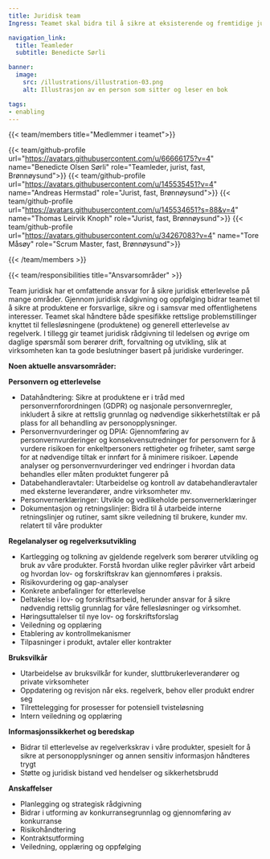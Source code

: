 ```yaml
---
title: Juridisk team
Ingress: Teamet skal bidra til å sikre at eksisterende og fremtidige juridiske rammer og vilkår ivaretas i både utvikling, drift og forvaltning av våre produkter. Teamet består av techjurister som kombinerer sin kompetanse om juridiske rammevilkår med en forståelse av teknologi og forretning, og dermed kan gi effektiv rådgivning og sikre at vi opererer innenfor rammene, i et raskt skiftende teknologisk samfunn. 

navigation_link:
  title: Teamleder
  subtitle: Benedicte Sørli

banner:
  image:
    src: /illustrations/illustration-03.png
    alt: Illustrasjon av en person som sitter og leser en bok

tags:
- enabling
---
```


{{< team/members title="Medlemmer i teamet">}}

{{< team/github-profile url="https://avatars.githubusercontent.com/u/66666175?v=4" name="Benedicte Olsen Sørli" role="Teamleder, jurist, fast, Brønnøysund">}}
{{< team/github-profile url="https://avatars.githubusercontent.com/u/145535451?v=4" name="Andreas Hermstad" role="Jurist, fast, Brønnøysund">}}
{{< team/github-profile url="https://avatars.githubusercontent.com/u/145534651?s=88&v=4" name="Thomas Leirvik Knoph" role="Jurist, fast, Brønnøysund">}}
{{< team/github-profile url="https://avatars.githubusercontent.com/u/34267083?v=4" name="Tore Måsøy" role="Scrum Master, fast, Brønnøysund">}}

{{< /team/members >}}


{{< team/responsibilities title="Ansvarsområder" >}}

Team juridisk har et omfattende ansvar for å sikre juridisk etterlevelse på mange områder. Gjennom juridisk rådgivning og oppfølging bidrar teamet til å sikre at produktene er forsvarlige, sikre og i samsvar med offentlighetens interesser. Teamet skal håndtere både spesifikke rettslige problemstillinger knyttet til fellesløsningene (produktene) og generell etterlevelse av regelverk. I tillegg gir teamet juridisk rådgivning til ledelsen og øvrige om daglige spørsmål som berører drift, forvaltning og utvikling, slik at virksomheten kan ta gode beslutninger basert på juridiske vurderinger.

**Noen aktuelle ansvarsområder:**

**Personvern og etterlevelse** 
- Datahåndtering: Sikre at produktene er i tråd med personvernforordningen (GDPR) og nasjonale personvernregler, inkludert å sikre at rettslig grunnlag og nødvendige sikkerhetstiltak er på plass for all behandling av personopplysninger.
- Personvernvurderinger og DPIA: Gjennomføring av personvernvurderinger og konsekvensutredninger for personvern for å vurdere risikoen for enkeltpersoners rettigheter og friheter, samt sørge for at nødvendige tiltak er innført for å minimere risikoer. Løpende analyser og personvernvurderinger ved endringer i hvordan data behandles eller måten produktet fungerer på
- Databehandleravtaler: Utarbeidelse og kontroll av databehandleravtaler med eksterne leverandører, andre virksomheter mv.
- Personvernerklæringer: Utvikle og vedlikeholde personvernerklæringer
- Dokumentasjon og retningslinjer: Bidra til å utarbeide interne retningslinjer og rutiner, samt sikre veiledning til brukere, kunder mv. relatert til våre produkter

**Regelanalyser og regelverksutvikling**
- Kartlegging og tolkning av gjeldende regelverk som berører utvikling og bruk av våre produkter. Forstå hvordan ulike regler påvirker vårt arbeid og hvordan lov- og forskriftskrav kan gjennomføres i praksis.
- Risikovurdering og gap-analyser
- Konkrete anbefalinger for etterlevelse
- Deltakelse i lov- og forskriftsarbeid, herunder ansvar for å sikre nødvendig rettslig grunnlag for våre fellesløsninger og virksomhet.
- Høringsuttalelser til nye lov- og forskriftsforslag
- Veiledning og opplæring
- Etablering av kontrollmekanismer
- Tilpasninger i produkt, avtaler eller kontrakter 

**Bruksvilkår**
- Utarbeidelse av bruksvilkår for kunder, sluttbrukerleverandører og private virksomheter
- Oppdatering og revisjon når eks. regelverk, behov eller produkt endrer seg
- Tilrettelegging for prosesser for potensiell tvisteløsning
- Intern veiledning og opplæring

**Informasjonssikkerhet og beredskap**
- Bidrar til etterlevelse av regelverkskrav i våre produkter,  spesielt for å sikre at personopplysninger og annen sensitiv informasjon håndteres trygt
- Støtte og juridisk bistand ved hendelser og sikkerhetsbrudd

**Anskaffelser**
- Planlegging og strategisk rådgivning
- Bidrar i utforming av konkurransegrunnlag og gjennomføring av konkurranse
- Risikohåndtering
- Kontraktsutforming
- Veiledning, opplæring og oppfølging




